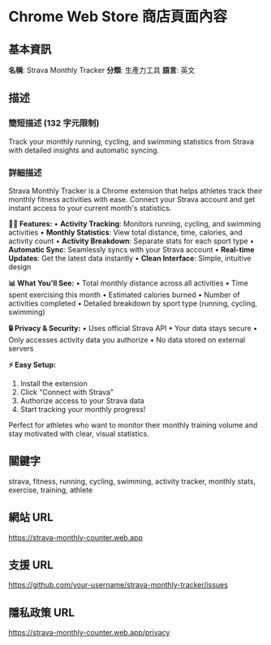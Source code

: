 # Chrome Web Store 商店頁面內容

## 基本資訊
**名稱**: Strava Monthly Tracker
**分類**: 生產力工具
**語言**: 英文

## 描述

### 簡短描述 (132 字元限制)
Track your monthly running, cycling, and swimming statistics from Strava with detailed insights and automatic syncing.

### 詳細描述
Strava Monthly Tracker is a Chrome extension that helps athletes track their monthly fitness activities with ease. Connect your Strava account and get instant access to your current month's statistics.

**🏃‍♂️ Features:**
• **Activity Tracking**: Monitors running, cycling, and swimming activities
• **Monthly Statistics**: View total distance, time, calories, and activity count
• **Activity Breakdown**: Separate stats for each sport type
• **Automatic Sync**: Seamlessly syncs with your Strava account
• **Real-time Updates**: Get the latest data instantly
• **Clean Interface**: Simple, intuitive design

**📊 What You'll See:**
• Total monthly distance across all activities
• Time spent exercising this month
• Estimated calories burned
• Number of activities completed
• Detailed breakdown by sport type (running, cycling, swimming)

**🔒 Privacy & Security:**
• Uses official Strava API
• Your data stays secure
• Only accesses activity data you authorize
• No data stored on external servers

**⚡ Easy Setup:**
1. Install the extension
2. Click "Connect with Strava"
3. Authorize access to your Strava data
4. Start tracking your monthly progress!

Perfect for athletes who want to monitor their monthly training volume and stay motivated with clear, visual statistics.

## 關鍵字
strava, fitness, running, cycling, swimming, activity tracker, monthly stats, exercise, training, athlete

## 網站 URL
https://strava-monthly-counter.web.app

## 支援 URL  
https://github.com/your-username/strava-monthly-tracker/issues

## 隱私政策 URL
https://strava-monthly-counter.web.app/privacy